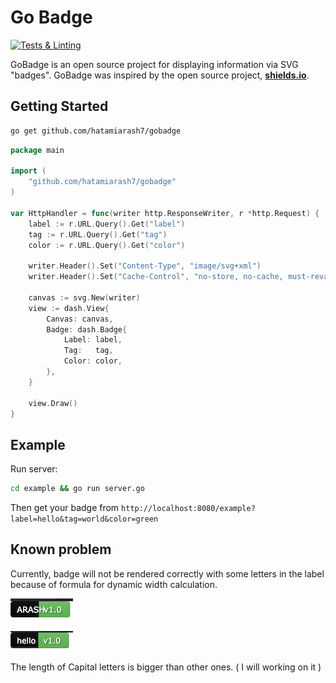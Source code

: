 # Go Badge

[![Tests & Linting](https://github.com/hatamiarash7/gobadge/actions/workflows/test.yml/badge.svg)](https://github.com/hatamiarash7/gobadge/actions/workflows/test.yml)

GoBadge is an open source project for displaying information via SVG "badges". GoBadge was inspired by the open source project, **[shields.io](https://shields.io)**.

## Getting Started

```bash
go get github.com/hatamiarash7/gobadge
```

```go
package main

import (
    "github.com/hatamiarash7/gobadge"
)

var HttpHandler = func(writer http.ResponseWriter, r *http.Request) {
    label := r.URL.Query().Get("label")
    tag := r.URL.Query().Get("tag")
    color := r.URL.Query().Get("color")

    writer.Header().Set("Content-Type", "image/svg+xml")
    writer.Header().Set("Cache-Control", "no-store, no-cache, must-revalidate, post-check=0, pre-check=0")

    canvas := svg.New(writer)
    view := dash.View{
        Canvas: canvas,
        Badge: dash.Badge{
            Label: label,
            Tag:   tag,
            Color: color,
        },
    }

    view.Draw()
}
```

## Example

Run server:

```bash
cd example && go run server.go
```

Then get your badge from `http://localhost:8080/example?label=hello&tag=world&color=green`

## Known problem

Currently, badge will not be rendered correctly with some letters in the label because of formula for dynamic width calculation.

![example 1](.github/exp1.png)

![example 1](.github/exp2.png)

The length of Capital letters is bigger than other ones. ( I will working on it )
